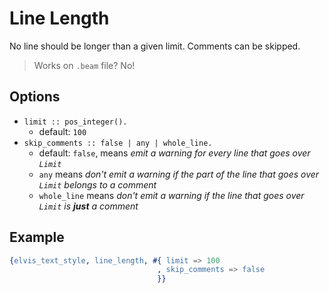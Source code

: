 # Line Length

No line should be longer than a given limit. Comments can be skipped.

> Works on `.beam` file? No!

## Options

- `limit :: pos_integer().`
  - default: `100`
- `skip_comments :: false | any | whole_line.`
  - default: `false`, means _emit a warning for every line that goes over `Limit`_
  - `any` means _don't emit a warning if the part of the line that goes over `Limit` belongs to a
  comment_
  - `whole_line` means _don't emit a warning if the line that goes over `Limit` is __just__ a comment_

## Example

```erlang
{elvis_text_style, line_length, #{ limit => 100
                                 , skip_comments => false
                                 }}
```
